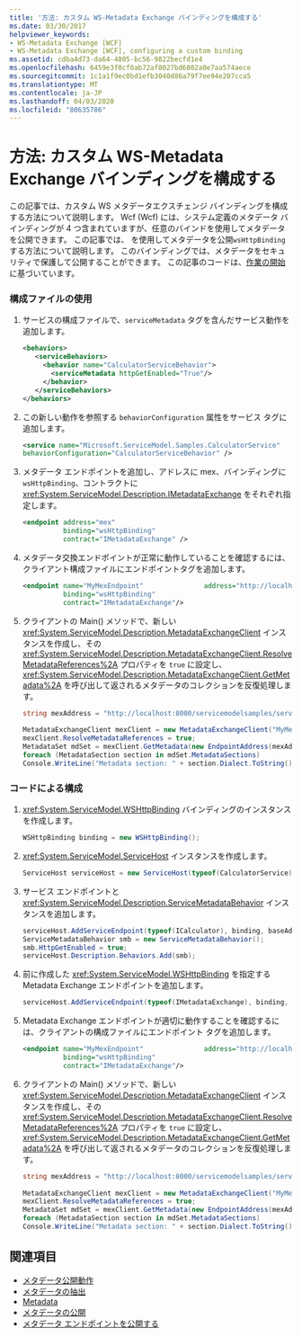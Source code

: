 ```yaml
---
title: '方法: カスタム WS-Metadata Exchange バインディングを構成する'
ms.date: 03/30/2017
helpviewer_keywords:
- WS-Metadata Exchange [WCF]
- WS-Metadata Exchange [WCF], configuring a custom binding
ms.assetid: cdba4d73-da64-4805-bc56-9822becfd1e4
ms.openlocfilehash: 6459e3f0cf0ab72af8027bd6802a0e7aa574aece
ms.sourcegitcommit: 1c1a1f9ec0bd1efb3040d86a79f7ee94e207cca5
ms.translationtype: MT
ms.contentlocale: ja-JP
ms.lasthandoff: 04/03/2020
ms.locfileid: "80635786"
---
```

# <a name="how-to-configure-a-custom-ws-metadata-exchange-binding"></a>方法: カスタム WS-Metadata Exchange バインディングを構成する

この記事では、カスタム WS メタデータエクスチェンジ バインディングを構成する方法について説明します。 Wcf (Wcf) には、システム定義のメタデータ バインディングが 4 つ含まれていますが、任意のバインドを使用してメタデータを公開できます。 この記事では、 を使用してメタデータを公開`wsHttpBinding`する方法について説明します。 このバインディングでは、メタデータをセキュリティで保護して公開することができます。 この記事のコードは、[作業の開始](../samples/getting-started-sample.md)に基づいています。  
  
### <a name="using-a-configuration-file"></a>構成ファイルの使用  
  
1. サービスの構成ファイルで、`serviceMetadata` タグを含んだサービス動作を追加します。  
  
    ```xml  
    <behaviors>  
       <serviceBehaviors>  
         <behavior name="CalculatorServiceBehavior">  
           <serviceMetadata httpGetEnabled="True"/>  
         </behavior>  
       </serviceBehaviors>  
    </behaviors>  
    ```  
  
2. この新しい動作を参照する `behaviorConfiguration` 属性をサービス タグに追加します。  
  
    ```xml  
    <service name="Microsoft.ServiceModel.Samples.CalculatorService"  
    behaviorConfiguration="CalculatorServiceBehavior" />
    ```  
  
3. メタデータ エンドポイントを追加し、アドレスに mex、バインディングに `wsHttpBinding`、コントラクトに <xref:System.ServiceModel.Description.IMetadataExchange> をそれぞれ指定します。  
  
    ```xml  
    <endpoint address="mex"  
              binding="wsHttpBinding"  
              contract="IMetadataExchange" />  
    ```  
  
4. メタデータ交換エンドポイントが正常に動作していることを確認するには、クライアント構成ファイルにエンドポイントタグを追加します。  
  
    ```xml  
    <endpoint name="MyMexEndpoint"               address="http://localhost:8000/servicemodelsamples/service/mex"  
              binding="wsHttpBinding"  
              contract="IMetadataExchange"/>  
    ```  
  
5. クライアントの Main() メソッドで、新しい <xref:System.ServiceModel.Description.MetadataExchangeClient> インスタンスを作成し、その <xref:System.ServiceModel.Description.MetadataExchangeClient.ResolveMetadataReferences%2A> プロパティを `true` に設定し、<xref:System.ServiceModel.Description.MetadataExchangeClient.GetMetadata%2A> を呼び出して返されるメタデータのコレクションを反復処理します。  
  
    ```csharp
    string mexAddress = "http://localhost:8000/servicemodelsamples/service/mex";  
  
    MetadataExchangeClient mexClient = new MetadataExchangeClient("MyMexEndpoint");  
    mexClient.ResolveMetadataReferences = true;  
    MetadataSet mdSet = mexClient.GetMetadata(new EndpointAddress(mexAddress));  
    foreach (MetadataSection section in mdSet.MetadataSections)  
    Console.WriteLine("Metadata section: " + section.Dialect.ToString());  
    ```  
  
### <a name="configuring-by-code"></a>コードによる構成  
  
1. <xref:System.ServiceModel.WSHttpBinding> バインディングのインスタンスを作成します。  
  
    ```csharp  
    WSHttpBinding binding = new WSHttpBinding();  
    ```  
  
2. <xref:System.ServiceModel.ServiceHost> インスタンスを作成します。  
  
    ```csharp  
    ServiceHost serviceHost = new ServiceHost(typeof(CalculatorService), baseAddress);  
    ```  
  
3. サービス エンドポイントと <xref:System.ServiceModel.Description.ServiceMetadataBehavior> インスタンスを追加します。  
  
    ```csharp  
    serviceHost.AddServiceEndpoint(typeof(ICalculator), binding, baseAddress);  
    ServiceMetadataBehavior smb = new ServiceMetadataBehavior();  
    smb.HttpGetEnabled = true;  
    serviceHost.Description.Behaviors.Add(smb);  
    ```  
  
4. 前に作成した <xref:System.ServiceModel.WSHttpBinding> を指定する Metadata Exchange エンドポイントを追加します。  
  
    ```csharp  
    serviceHost.AddServiceEndpoint(typeof(IMetadataExchange), binding, mexAddress);  
    ```  
  
5. Metadata Exchange エンドポイントが適切に動作することを確認するには、クライアントの構成ファイルにエンドポイント タグを追加します。  
  
    ```xml  
    <endpoint name="MyMexEndpoint"               address="http://localhost:8000/servicemodelsamples/service/mex"  
              binding="wsHttpBinding"  
              contract="IMetadataExchange"/>  
    ```  
  
6. クライアントの Main() メソッドで、新しい <xref:System.ServiceModel.Description.MetadataExchangeClient> インスタンスを作成し、その <xref:System.ServiceModel.Description.MetadataExchangeClient.ResolveMetadataReferences%2A> プロパティを `true` に設定し、<xref:System.ServiceModel.Description.MetadataExchangeClient.GetMetadata%2A> を呼び出して返されるメタデータのコレクションを反復処理します。  
  
    ```csharp  
    string mexAddress = "http://localhost:8000/servicemodelsamples/service/mex";  
  
    MetadataExchangeClient mexClient = new MetadataExchangeClient("MyMexEndpoint");  
    mexClient.ResolveMetadataReferences = true;  
    MetadataSet mdSet = mexClient.GetMetadata(new EndpointAddress(mexAddress));  
    foreach (MetadataSection section in mdSet.MetadataSections)  
    Console.WriteLine("Metadata section: " + section.Dialect.ToString());  
    ```  
  
## <a name="see-also"></a>関連項目

- [メタデータ公開動作](../samples/metadata-publishing-behavior.md)
- [メタデータの抽出](../samples/retrieve-metadata.md)
- [Metadata](../feature-details/metadata.md)
- [メタデータの公開](../feature-details/publishing-metadata.md)
- [メタデータ エンドポイントを公開する](../publishing-metadata-endpoints.md)
